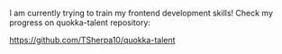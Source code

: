 I am currently trying to train my frontend development skills! Check my progress on quokka-talent repository:

https://github.com/TSherpa10/quokka-talent

<!---
TSherpa10/TSherpa10 is a ✨ special ✨ repository because its `README.md` (this file) appears on your GitHub profile.
You can click the Preview link to take a look at your changes.
--->
